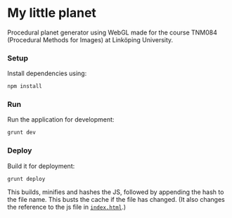 # My little planet

Procedural planet generator using WebGL made for the course TNM084 (Procedural
Methods for Images) at Linköping University.

### Setup

Install dependencies using:

```bash
npm install
```

### Run

Run the application for development:

```bash
grunt dev
```

### Deploy

Build it for deployment:

```bash
grunt deploy
```

This builds, minifies and hashes the JS, followed by appending the hash to the
file name. This busts the cache if the file has changed. (It also changes the
reference to the js file in [`index.html`](index.html).)
